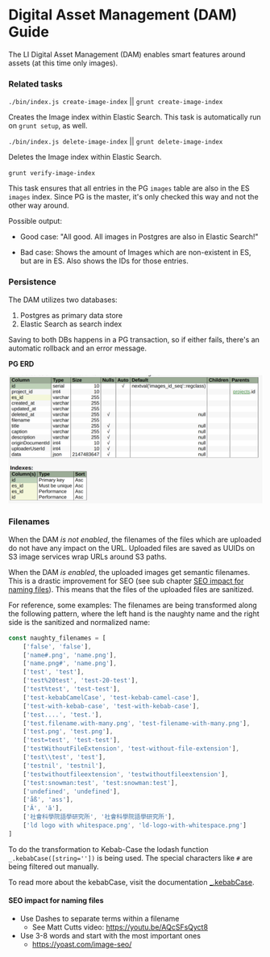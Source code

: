 # Digital Asset Management (DAM) Guide

The LI Digital Asset Management (DAM) enables smart features around assets (at this time only images).

### Related tasks

`./bin/index.js create-image-index` || `grunt create-image-index`

Creates the Image index within Elastic Search. This task is
automatically run on `grunt setup`, as well.

`./bin/index.js delete-image-index` || `grunt delete-image-index`

Deletes the Image index within Elastic Search.

`grunt verify-image-index`

This task ensures that all entries in the PG `images` table are also in the ES `images` index. Since PG is the master, it's only checked this way and not the other way around.

Possible output:

- Good case: "All good. All images in Postgres are also in Elastic Search!"

- Bad case: Shows the amount of Images which are non-existent in ES, but are in ES. Also shows the IDs for those entries.


### Persistence

The DAM utilizes two databases:

1. Postgres as primary data store
2. Elastic Search as search index

Saving to both DBs happens in a PG transaction, so if either fails, there's an automatic rollback and an error message.

**PG ERD**

![](../../images/dam_pg_table_images_erd.png)

### Filenames

When the DAM _is not enabled_, the filenames of the files which are uploaded do not have any impact on the URL. Uploaded files are saved as UUIDs on S3 image services wrap URLs around S3 paths.

When the DAM _is enabled_, the uploaded images get semantic filenames. This is a drastic improvement for SEO (see sub chapter [SEO impact for naming files](#seo-impact-for-naming-files)). This means that the files of the uploaded files are sanitized.

For reference, some examples: The filenames are being transformed along the following pattern, where the left hand is the naughty name and the right side is the sanitized and normalized name:

```javascript
const naughty_filenames = [
    ['false', 'false'],
    ['name#.png', 'name.png'],
    ['name.png#', 'name.png'],
    ['test', 'test'],
    ['test%20test', 'test-20-test'],
    ['test%test', 'test-test'],
    ['test-kebabCamelCase', 'test-kebab-camel-case'],
    ['test-with-kebab-case', 'test-with-kebab-case'],
    ['test....', 'test.'],
    ['test.filename.with-many.png', 'test-filename-with-many.png'],
    ['test.png', 'test.png'],
    ['test=test', 'test-test'],
    ['testWithoutFileExtension', 'test-without-file-extension'],
    ['test\\test', 'test'],
    ['testnil', 'testnil'],
    ['testwithoutfileextension', 'testwithoutfileextension'],
    ['test:snowman:test', 'test:snowman:test'],
    ['undefined', 'undefined'],
    ['åß', 'ass'],
    ['Ӑ', 'ӑ'],
    ['社會科學院語學研究所', '社會科學院語學研究所'],
    ['ld logo with whitespace.png', 'ld-logo-with-whitespace.png']
]
```

To do the transformation to Kebab-Case the lodash function `_.kebabCase([string=''])` is being used. The special characters like `#` are being filtered out manually.

To read more about the kebabCase, visit the documentation [_.kebabCase](https://lodash.com/docs/#kebabCase).

#### SEO impact for naming files

- Use Dashes to separate terms within a filename
  - See Matt Cutts video: https://youtu.be/AQcSFsQyct8
- Use 3-8 words and start with the most important ones
  - https://yoast.com/image-seo/
